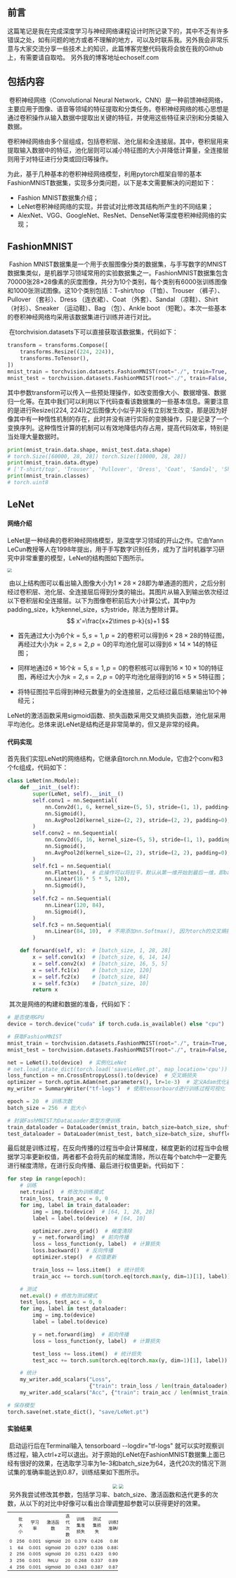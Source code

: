 ## 前言

​	这篇笔记是我在完成深度学习与神经网络课程设计时所记录下的，其中不乏有许多错误之处，如有问题的地方或者不理解的地方，可以及时联系我。另外我会非常乐意与大家交流分享一些技术上的知识，此篇博客完整代码我将会放在我的Github上，有需要请自取哈。
另外我的博客地址echoself.com

## 包括内容

​	卷积神经网络（Convolutional Neural Network，CNN）是一种前馈神经网络，主要应用于图像、语音等领域的特征提取和分类任务。卷积神经网络的核心思想是通过卷积操作从输入数据中提取出关键的特征，并使用这些特征来识别和分类输入数据。

​	卷积神经网络由多个层组成，包括卷积层、池化层和全连接层。其中，卷积层用来提取输入数据中的特征，池化层则可以减小特征图的大小并降低计算量，全连接层则用于对特征进行分类或回归等操作。

​	为此，基于几种基本的卷积神经网络模型，利用pytorch框架自带的基本FashionMNIST数据集，实现多分类问题，以下是本文需要解决的问题如下：

- Fashion MNIST数据集介绍；
- LeNet卷积神经网络的实现，并尝试对比修改其结构所产生的不同结果；
- AlexNet、VGG、GoogleNet、ResNet、DenseNet等深度卷积神经网络的实现；

## FashionMNIST

​	Fashion MNIST数据集是一个用于衣服图像分类的数据集，与手写数字的MNIST数据集类似，是机器学习领域常用的实验数据集之一。FashionMNIST数据集包含70000张28×28像素的灰度图像，共分为10个类别，每个类别有6000张训练图像和1000张测试图像。这10个类别包括：T-shirt/top （T恤）、Trouser （裤子）、Pullover （套衫）、Dress （连衣裙）、Coat （外套）、Sandal （凉鞋）、Shirt （衬衫）、Sneaker （运动鞋）、Bag （包）、Ankle boot （短靴）。本次一些基本的卷积神经网络均采用该数据集进行训练并进行对比。

​	在torchvision.datasets下可以直接获取该数据集，代码如下：

```python
transform = transforms.Compose([
    transforms.Resize((224, 224)),
    transforms.ToTensor(),
])
mnist_train = torchvision.datasets.FashionMNIST(root="./", train=True, transform=transform, download=True)
mnist_test = torchvision.datasets.FashionMNIST(root="./", train=False, transform=transform, download=True)
```

​	其中参数transform可以传入一些预处理操作，如改变图像大小、数据增强、数据归一化等。在其中我们可以利用以下代码查看该数据集的一些基本信息。需要注意的是进行Resize((224, 224))之后图像大小似乎并没有立刻发生改变，那是因为好像其中有一种惰性机制的存在，此时并没有进行实际的变换操作，只是记录了一个变换序列。这种惰性计算的机制可以有效地降低内存占用，提高代码效率，特别是当处理大量数据时。

```python
print(mnist_train.data.shape, mnist_test.data.shape)
# torch.Size([60000, 28, 28]) torch.Size([10000, 28, 28])
print(mnist_train.data.dtype)
# ['T-shirt/top', 'Trouser', 'Pullover', 'Dress', 'Coat', 'Sandal', 'Shirt', 'Sneaker', 'Bag', 'Ankle boot']
print(mnist_train.classes)
# torch.uint8
```

## LeNet

#### 网络介绍

​	LeNet是一种经典的卷积神经网络模型，是深度学习领域的开山之作。它由Yann LeCun教授等人在1998年提出，用于手写数字识别任务，成为了当时机器学习研究中非常重要的模型，LeNet的结构图如下图所示。

<img src="save\LeNet.png" style="zoom:60%;" />

​	由以上结构图可以看出输入图像大小为$1\times28\times28$即为单通道的图片，之后分别经过卷积层、池化层、全连接层后得到分类的输出。其图片从输入到输出依次经过以下卷积层和全连接层。以下为图像卷积前后大小计算公式，其中p为padding_size，k为kennel_size，s为stride，除法为整除计算。
$$
x'=\frac{x+2\times p-k}{s}+1
$$

- 首先通过大小为6个$k=5,s=1,p=2$的卷积可以得到$6\times28\times28$的特征图，再经过大小为$k=2,s=2,p=0$的平均池化层可以得到$6\times14\times14$的特征图；

- 同样地通过$6\times16$个$k=5,s=1,p=0$的卷积核可以得到$16\times10\times10$的特征图，再经过大小为$k=2,s=2,p=0$的平均池化层得到的$16\times5\times5$特征图；

- 将特征图拉平后得到神经元数量为的全连接层，之后经过最后结果输出10个神经元；

​	LeNet的激活函数采用sigmoid函数、损失函数采用交叉熵损失函数，池化层采用平均池化。总体来说LeNet是结构还是非常简单的，但又是非常的经典。

#### 代码实现

​	首先我们实现LeNet的网络结构，它继承自torch.nn.Module，它由2个conv和3个fc组成，代码如下：

```python
class LeNet(nn.Module):
    def __init__(self):
        super(LeNet, self).__init__()
        self.conv1 = nn.Sequential(
            nn.Conv2d(1, 6, kernel_size=(5, 5), stride=(1, 1), padding=2),
            nn.Sigmoid(),
            nn.AvgPool2d(kernel_size=(2, 2), stride=(2, 2), padding=0),
        )
        self.conv2 = nn.Sequential(
            nn.Conv2d(6, 16, kernel_size=(5, 5), stride=(1, 1), padding=0),
            nn.Sigmoid(),
            nn.AvgPool2d(kernel_size=(2, 2), stride=(2, 2), padding=0),
        )
        self.fc1 = nn.Sequential(
            nn.Flatten(),  # 此操作可以将拉平，默认从第一维开始到最后一维，即batch_size不受影响
            nn.Linear(16 * 5 * 5, 120),
            nn.Sigmoid(),
        )
        self.fc2 = nn.Sequential(
            nn.Linear(120, 84),
            nn.Sigmoid(),
        )
        self.fc3 = nn.Sequential(
            nn.Linear(84, 10),  # 不用添加nn.Softmax(), 因为torch的交叉熵损失函数中带有softmax
        )

    def forward(self, x):  # [batch_size, 1, 28, 28]
        x = self.conv1(x)  # [batch_size, 6, 14, 14]
        x = self.conv2(x)  # [batch_size, 16, 5, 5]
        x = self.fc1(x)    # [batch_size, 120]
        x = self.fc2(x)    # [batch_size, 84]
        x = self.fc3(x)    # [batch_size, 10]
        return x
```

​	其次是网络的构建和数据的准备，代码如下：

```python
# 是否使用GPU
device = torch.device("cuda" if torch.cuda.is_available() else "cpu")

# 获取FashionMNIST
mnist_train = torchvision.datasets.FashionMNIST(root="./", train=True, transform=transforms.ToTensor(), download=True)
mnist_test = torchvision.datasets.FashionMNIST(root="./", train=False, transform=transforms.ToTensor(), download=True)

net = LeNet().to(device)  # 实例化LeNet
# net.load_state_dict(torch.load('save\LeNet.pt', map_location='cpu'))  # 加载训练过程中保存的网络
loss_function = nn.CrossEntropyLoss().to(device)  # 交叉熵损失
optimizer = torch.optim.Adam(net.parameters(), lr=1e-3)  # 定义Adam优化器并设置学习率大小
my_writer = SummaryWriter("tf-logs")  # 使用tensorboard进行训练过程可视化

epoch = 20  # 训练次数
batch_size = 256  # 批大小

# 封装FashMNIST为DataLoader类型方便训练
train_dataloader = DataLoader(mnist_train, batch_size=batch_size, shuffle=True, drop_last=False)
test_dataloader = DataLoader(mnist_test, batch_size=batch_size, shuffle=True, drop_last=False)
```

​	最后就是训练过程，在反向传播的过程当中会计算梯度，梯度更新的过程当中会根据学习率更新权值，两者都不会将先前的梯度清除，所以在每个batch中一定要先进行梯度清除，在进行反向传播、最后进行权值更新。代码如下：

```python
for step in range(epoch): 
    # 训练
    net.train()  # 修改为训练模式
    train_loss, train_acc = 0, 0
    for img, label in train_dataloader:
        img = img.to(device)  # [64, 1, 28, 28]
        label = label.to(device)  # [64, 10]

        optimizer.zero_grad()  # 梯度清除
        y = net.forward(img)  # 前向传播
        loss = loss_function(y, label)  # 计算损失
        loss.backward()  # 反向传播
        optimizer.step()  # 权值更新

        train_loss += loss.item()  # 统计损失
        train_acc += torch.sum(torch.eq(torch.max(y, dim=1)[1], label)).item()  # 统计准确率

    # 测试
    net.eval() # 修改为测试模式
    test_loss, test_acc = 0, 0
    for img, label in test_dataloader:
        img = img.to(device)
        label = label.to(device)

        y = net.forward(img)  # 前向传播
        loss = loss_function(y, label)  # 计算损失

        test_loss += loss.item()  # 统计损失
        test_acc += torch.sum(torch.eq(torch.max(y, dim=1)[1], label)).item()  # 统计准确率

    # 统计
    my_writer.add_scalars("Loss",
                          {"train": train_loss / len(train_dataloader), "test": test_loss / len(test_dataloader)}, step)
    my_writer.add_scalars("Acc", {"train": train_acc / len(mnist_train), "test": test_acc / len(mnist_test)}, step)

# 保存模型
torch.save(net.state_dict(), "save/LeNet.pt")
```

#### 实验结果

​	启动运行后在Terminal输入 tensorboard --logdir="tf-logs" 就可以实时观察训练过程，输入ctrl+z可以退出。对于原始的LeNet在FashionMNIST数据集上面已经有很好的效果，在选取学习率为1e-3和batch_size为64，迭代20次的情况下测试集的准确率能达到0.87，训练结果如下图所示。
<center class="LeNet">
<img src="D:\Document\YFY\markdown\深度学习\image\Acc_LeNet.png" style="zoom:60%;" >
<img src="D:\Document\YFY\markdown\深度学习\image\Loss_LeNet.png" style="zoom:60%;" >
</center>
​	另外我尝试修改其参数，包括学习率、batch_size、激活函数和迭代更多的次数，从以下的对比中好像可以看出合理调整超参数可以获得更好的效果。

<table align="center" style="zoom:60%; height:50%; width:50%; text-align: center;">
    <tr>
        <td></td>
        <td>批大小</td>
        <td>学习率</td>
        <td>激活函数</td>
        <td>迭代次数</td>
        <td>训练集准损失</td>
        <td>测试集损失</td>
        <td>训练集准确率</td>
        <td>测试集准确率 </td>
        <td></td>
    </tr>
    <tr>
        <td>0</td>
        <td>256</td>
        <td>0.001</td>
        <td>sigmoid</td>
        <td>20</td>
        <td>0.379</td>
        <td>0.426</td>
        <td>0.86</td>
        <td>0.846 </td>
        <td></td>
    </tr>
    <tr>
        <td>1</td>
        <td>64</td>
        <td>0.001</td>
        <td>sigmoid</td>
        <td>20</td>
        <td >0.297</td>
        <td>0.336</td>
        <td>0.8875</td>
        <td>0.8769 </td>
        <td></td>
    </tr>
    <tr>
        <td>2</td>
        <td>256</td>
        <td>0.005</td>
        <td>sigmoid</td>
        <td>20</td>
        <td>0.251</td>
        <td>0.423</td>
        <td>0.905</td>
        <td>0.88 </td>
        <td></td>
    </tr>
    <tr>
        <td>3</td>
        <td>256</td>
        <td>0.001</td>
        <td>ReLU</td>
        <td>20</td>
        <td>0.268</td>
        <td>0.337</td>
        <td>0.898</td>
        <td>0.8767 </td>
        <td></td>
    </tr>
    <tr>
        <td>4</td>
        <td>256</td>
        <td>0.001</td>
        <td>sigmoid</td>
        <td>30</td>
        <td>0.343</td>
        <td>0.387</td>
        <td>0.871</td>
        <td>0.857 </td>
        <td></td>
    </tr>
</table>  
## AlexNet

#### 网络介绍

​	AlexNet是一个经典的卷积神经网络模型，其网络结构比较深，并且使用了一些现代神经网络中常用的技巧，如ReLU激活函数、Dropout正则化和数据增强等，相较于之前的神经网络更加有效。AlexNet包含8个层次：5个卷积和3个全连接层，AlexNet的结构图如下图所示。

<img src="D:\Document\YFY\markdown\深度学习\image\AlexNet.png" style="zoom:40%;" />

​	由以上结构图可以看出输入图像大小为$3\times224\times224$即为3通道的图片，之后同样分别经过卷积层、池化层和全连接层后得到分类的输出。其中Alex的结构更宽、更深，并采取了最大池化替换平均池化，ReLU替换Sigmoid激活函数、添加Dropout正则化等方法，使得网络具有更强的拟合能力和泛化能力。

​	其中Dropout在训练过程当中以概率p随机让一些神经元不工作即在反向传播的过程当中与其相连的权值不会更新，这样能起到模型混合的效果，是一种有效的正则化方法，而在评估过程当中则所有的神经元都会工作；最大池化可以更好的提取纹理信息，一般使用在前面的卷积，平均池化则特征图当中都有所贡献，一般使用在最后的卷积，但具体使用场景在具体任务上是不一样的；$ReLU(x)=max(0, x)$，这样的计算非常简单只需要进行一个max操作，另外在$x>0$的部分为恒等映射，其导数一直为1，相比于Sigmoid函数可以有效的避免由于层数增加经过链式法则梯度回传时梯度消失的现象。

#### 代码实现

​	AlexNet代码的实现总体和LeNet差不多，由于FashionMNIST为单通道图片，网络结构输入通道变为1，在获取数据集时和FashionMNIST介绍代码一样Resize为224。另外其训练过程代码都大致一样，这里不再赘述，AlexNet代码实现如下：

```python
class AlexNet(nn.Module):
    def __init__(self):
        super(AlexNet, self).__init__()
        self.conv1 = nn.Sequential(
            nn.Conv2d(1, 96, kernel_size=(11, 11), stride=(4, 4), padding=1),
            nn.ReLU(),
            nn.MaxPool2d(kernel_size=(3, 3), stride=(2, 2), padding=0)
        )
        self.conv2 = nn.Sequential(
            nn.Conv2d(96, 256, kernel_size=(5, 5), stride=(1, 1), padding=2),
            nn.ReLU(),
            nn.MaxPool2d(kernel_size=(3, 3), stride=(2, 2), padding=0)
        )
        self.conv3 = nn.Sequential(
            nn.Conv2d(256, 384, kernel_size=(3, 3), stride=(1, 1), padding=1),
            nn.Conv2d(384, 384, kernel_size=(3, 3), stride=(1, 1), padding=1),
            nn.Conv2d(384, 256, kernel_size=(3, 3), stride=(1, 1), padding=1),
            nn.MaxPool2d(kernel_size=(3, 3), stride=(2, 2), padding=0)
        )
        self.fc1 = nn.Sequential(
            nn.Flatten(),
            nn.Linear(256 * 5 * 5, 4096),
            nn.Dropout(0.5),  # 当p=0.5时神经网络一半都会失活，此时组合数最多
            nn.ReLU()
        )
        self.fc2 = nn.Sequential(
            nn.Linear(4096, 4096),
            nn.Dropout(0.5),
            nn.ReLU()
        )
        self.fc3 = nn.Sequential(
            nn.Linear(4096, 10)
        )

    def forward(self, x):   # [batch_size, 1, 224, 224]
        x = self.conv1(x)   # [batch_size, 96, 26, 26]
        x = self.conv2(x)   # [batch_size, 256, 12, 12]
        x = self.conv3(x)   # [batch_size, 256, 5, 5]
        x = self.fc1(x)		# [batch_size, 4096]
        x = self.fc2(x)     # [batch_size, 4096]
        x = self.fc3(x)     # [batch_size, 10]
        return x
```

#### 实验结果

​	同样地启动运行后在Terminal输入 tensorboard --logdir="tf-logs" 就可以实时观察训练过程，输入ctrl+z可以退出。对比于原始的LeNet已经有了很大的提升，在选取学习率为1e-3和batch_size为128，每迭代一次学习率变为原来的0.9倍，迭代20次的情况下测试集的准确率能达到0.92，训练结果如下图所示。

<center class="LeNet">
<img src="D:\Document\YFY\markdown\深度学习\image\Acc_AlexNet.png" style="zoom:60%;" >
<img src="D:\Document\YFY\markdown\深度学习\image\Loss_AlexNet.png" style="zoom:60%;" >
</center>

## VGG

#### 网络介绍

​	VGG的主要特点是使用了非常小的卷积核（尺寸为$3\times3$），并且极其简洁、规整的网络结构，以达到更好的性能。VGG模型在2014年ImageNet比赛中也表现极为优秀，由此成为了深度学习领域又一个重要的里程碑。

​	VGG相比于AlexNet引入VGG块的设计，每个VGG块都使用多个大小为$3\times3$的卷积核、$2\times2$的池化层组成。其中卷积操作改变通道数而不改变大小，池化操作改变大小而不改变通道数。尽管这样的设计使得VGG的参数数量非常庞大，但它的网络结构非常规整，有利于管理和调试。同时，它也通过使用大量卷积层和少量的池化层来增强网络对图片特征的提取能力。VGG结构图如下图所示。

<img src="D:\Document\YFY\markdown\深度学习\image\VGG.png" style="zoom:50%;" />

#### 代码实现

​	VGG代码中实现了VGG_Module模块，可以返回n个卷积加一个最大池化操作，池化过程大小减半。在这里num全部取1，代码如下：

```python
class VGG(nn.Module):
    def __init__(self):
        super(VGG, self).__init__()
        self.layers1 = self.VGG_Module(1, 1, 64)
        self.layers2 = self.VGG_Module(1, 64, 128)
        self.layers3 = self.VGG_Module(1, 128, 256)
        self.layers4 = self.VGG_Module(1, 256, 512)
        self.layers5 = self.VGG_Module(1, 512, 512)
        self.fc1 = nn.Sequential(
            nn.Flatten(),
            nn.Linear(512 * 7 * 7, 4096),
            nn.ReLU(),
            nn.Dropout(0.5)
        )
        self.fc2 = nn.Sequential(
            nn.Linear(4096, 10),
        )

    @staticmethod  # 静态方法，返回一个Sequential对象
    def VGG_Module(num, in_channels, out_channels):
        layers = nn.ModuleList()
        for _ in range(num):
            layers.append(nn.Sequential(
                nn.Conv2d(in_channels, out_channels, kernel_size=(3, 3), stride=(1, 1), padding=1),
                nn.ReLU()
            ))
            in_channels = out_channels   # 能够让后面的通道数对的上
        layers.append(nn.MaxPool2d(kernel_size=(2, 2), stride=(2, 2), padding=0))
        return nn.Sequential(*layers)

    def forward(self, x):     # [batch_size, 1, 224, 224]
        x = self.layers1(x)   # [batch_size, 64, 112, 112]
        x = self.layers2(x)   # [batch_size, 128, 56, 56]
        x = self.layers3(x)   # [batch_size, 256, 28, 28]
        x = self.layers4(x)   # [batch_size, 512, 14, 14]
        x = self.layers5(x)   # [batch_size, 512, 7, 7]
        x = self.fc1(x)       # [batch_size, 4096]
        x = self.fc2(x)       # [batch_size, 10]
        return x
```

#### 实验结果

​	同样在选取学习率为1e-3和batch_size为128，每迭代一次学习率变为原来的0.9倍，迭代20次的情况下测试集的准确率能达到0.93。相比于AlexNet，VGG明显的收敛速度更快，在第6、7次迭代就已经收敛，后面便是验证集loss上升的现象了。训练结果如下图所示。

<center class="LeNet">
<img src="D:\Document\YFY\markdown\深度学习\image\Acc_VGG.png" style="zoom:58%;" >
<img src="D:\Document\YFY\markdown\深度学习\image\Loss_VGG.png" style="zoom:60%;" >
</center>

## GoogleNet

#### 网络介绍

​	GoogLeNet是由谷歌团队提出的深度卷积神经网络模型，该模型曾于2014年在ImageNet比赛中夺冠，并在计算机视觉领域得到广泛应用。与传统卷积神经网络不同，GoogLeNet并不是一个简单的序列网络，而是一个由多个模块构成的深度网络。

​	首先GoogleNet引入了Inception模块，采用大小为1$\times1$、$3\times3$、$5\times5$的卷积核以及$3\times3$的最大池化共4个分别对图像进行特征提取，之后进行concat（拼接）操作作为Inception模块的输出。另外为了减少参数量和运算，其中添加了大小为$1\times1$的卷积进行通道过度以防止concat后通道数目爆炸，这样的设计能够结合不同卷积核大小的感受野，其结构图如下图所示。

<img src="D:\Document\YFY\markdown\深度学习\image\Inception.png" style="zoom:60%;" />

​	其次GoogleNet最后使用了全局平均池化。其实卷积和池化的区别就是：卷积拥有训练的参数，梯度更新时自动学习特征，池化的参数是给定的，以至于池化并不能改变通道数目是因为池化只给定一套卷积参数。另外在浅层引入了辅助分类器，使得整个网络更快的收敛。整个GoogleNet结构图如下所示。

![](D:\Document\YFY\markdown\深度学习\image\GoogleNet.png)

#### 代码实现

​	首先定义Inception模块，其中由四个部分组成，除了已有大小为$1\times1$的卷积块，另外三个添加$1\times1$的卷积核来首先通道过度减少参数。最后在输出时经过三个进行concat（拼接)操作之后再输出，期间不改变图像大小。其中Inception传入的out_channels是一个元组，分别为4个卷积后的输出通道即最后Inception模块的输出通道为out_channels的和，Inception代码如下所示。

```python
class Inception(nn.Module):
    def __init__(self, in_channels, out_channels):
        super(Inception, self).__init__()
        self.conv1 = nn.Sequential(
            nn.Conv2d(in_channels, out_channels[0], kernel_size=(1, 1), stride=(1, 1), padding=0),
            nn.ReLU(),
        )
        self.conv2 = nn.Sequential(
            nn.Conv2d(in_channels, out_channels[1], kernel_size=(1, 1), stride=(1, 1), padding=0),
            nn.Conv2d(out_channels[1], out_channels[1], kernel_size=(3, 3), stride=(1, 1), padding=1),
            nn.ReLU(),
        )
        self.conv3 = nn.Sequential(
            nn.Conv2d(in_channels, out_channels[2], kernel_size=(1, 1), stride=(1, 1), padding=0),
            nn.Conv2d(out_channels[2], out_channels[2], kernel_size=(5, 5), stride=(1, 1), padding=2),
            nn.ReLU(),
        )
        self.conv4 = nn.Sequential(
            nn.MaxPool2d(kernel_size=(3, 3), stride=(1, 1), padding=1),
            nn.Conv2d(in_channels, out_channels[3], kernel_size=(1, 1), stride=(1, 1), padding=0),
            nn.ReLU(),
        )

    def forward(self, x):    # [batch_size, in_channels, w, w]
        x1 = self.conv1(x)   # [batch_size, out_channels[0], w, w]
        x2 = self.conv2(x)   # [batch_size, out_channels[1], w, w]
        x3 = self.conv3(x)   # [batch_size, out_channels[2], w, w]
        x4 = self.conv4(x)   # [batch_size, out_channels[3], w, w]
        return torch.cat([x1, x2, x3, x4], dim=1)  # [batch_size, sum(out_channels), w, w] 在维度为1（通道维度）上拼接
```

​	之后定义GoogleNet，本次实现并没有考虑LRN的实现，其作用也影响不大。但需要注意的是由于辅助训练器的原因，在前向传播的过程当中需要返回三个结果。如上GoogleNet结构图的结构划分所示，分别实现各个结构划分，代码如下所示。

```python
class GoogleNet(nn.Module):
    def __init__(self):
        super(GoogleNet, self).__init__()
        self.conv1 = nn.Sequential(
            nn.Conv2d(1, 64, kernel_size=(7, 7), stride=(2, 2), padding=3),
            nn.ReLU(),
            nn.MaxPool2d(kernel_size=(3, 3), stride=(2, 2), padding=1),
        )
        self.conv2 = nn.Sequential(
            nn.Conv2d(64, 64, kernel_size=(1, 1), stride=(1, 1), padding=0),
            nn.ReLU(),
            nn.Conv2d(64, 192, kernel_size=(3, 3), stride=(1, 1), padding=1),
            nn.ReLU(),
            nn.MaxPool2d(kernel_size=(3, 3), stride=(2, 2), padding=1)
        )
        self.inception1 = nn.Sequential(
            Inception(192, (64, 128, 32, 32)),
            Inception(256, (128, 192, 96, 64)),
            nn.MaxPool2d(kernel_size=(3, 3), stride=(2, 2), padding=1),
            Inception(480, (192, 208, 48, 64)),
        )
        self.inception2 = nn.Sequential(
            Inception(512, (160, 224, 64, 64)),
            Inception(512, (128, 256, 64, 64)),
            Inception(512, (112, 288, 64, 64)),
        )
        self.inception3 = nn.Sequential(
            Inception(528, (256, 320, 128, 128)),
            nn.MaxPool2d(kernel_size=(3, 3), stride=(2, 2), padding=1),
            Inception(832, (256, 320, 128, 128)),
            Inception(832, (384, 384, 128, 128)),
        )
        self.fc1 = nn.Sequential(
            nn.AvgPool2d(kernel_size=(5, 5), stride=(3, 3), padding=0),
            nn.Conv2d(512, 128, kernel_size=(1, 1), stride=(1, 1), padding=0),
            nn.Flatten(),
            nn.Linear(128 * 4 * 4, 1024),
            nn.ReLU(),
            nn.Dropout(0.5),
            nn.Linear(1024, 10)
        )
        self.fc2 = nn.Sequential(
            nn.AvgPool2d(kernel_size=(5, 5), stride=(3, 3), padding=0),
            nn.Conv2d(528, 128, kernel_size=(1, 1), stride=(1, 1), padding=0),
            nn.Flatten(),
            nn.Linear(128 * 4 * 4, 1024),
            nn.ReLU(),
            nn.Dropout(0.5),
            nn.Linear(1024, 10)
        )
        self.fc3 = nn.Sequential(
            nn.AdaptiveAvgPool2d(output_size=(1, 1)),
            nn.Flatten(),
            nn.Linear(1024, 10),
            nn.ReLU()
        )

    def forward(self, x):          # [batch_size, 1, 224, 224]
        x = self.conv1(x)          # [batch_size, 64, 56, 56]
        x = self.conv2(x)          # [batch_size, 192, 56, 56]
        x1 = self.inception1(x)    # [batch_size, 512, 28, 28]
        x2 = self.inception2(x1)   # [batch_size, 528, 14, 14]
        x3 = self.inception3(x2)   # [batch_size, 1024, 7, 7]
        return self.fc1(x1), self.fc2(x2), self.fc3(x3)   # 3 个 [batch_size, 10]
```

​	Google的训练过程的辅助训练器仅仅来帮助加速收敛，训练过程当中由三者按比例共同决定损失，评估过程则只由最后一层决定最后输出结果。

```python
# 训练过程
y1, y2, y3 = net.forward(img)
loss = 0.3 * loss_function(y1, label) + 0.3 * loss_function(y2, label) + loss_function(y3, label)

# 评估过程
y, _, _ = net.forward(img)
loss = loss_function(y, label)
```

#### 实验结果

​	同样在选取学习率为1e-3和batch_size为128，每迭代一次学习率变为原来的0.9倍和0.2的平滑标签（平滑标签就是在计算交叉熵损失时从正确标签那里分配一点给其它错误标签，比如不平滑时用[0, 1, 0]在计算交叉熵，而平滑标签后用[0.1, 0.8, 0.1]计算交叉熵，这样可以增强泛化能力），迭代20次的情况下测试集的准确率能达到0.9412。由于训练过程的损失为三个损失的和，所以训练结果长这样..,(懒的再训练一次)，训练结果如下图所示。

<center class="LeNet">
<img src="D:\Document\YFY\markdown\深度学习\image\Acc_GoogleNet.png" style="zoom:60%;" >
<img src="D:\Document\YFY\markdown\深度学习\image\Loss_GoogleNet.png" style="zoom:60%;" >
</center>

## ResNet

#### 网络介绍

​	ResNet最显著的特点是通过添加残差模块，即Residual Block，实现了跨层连接（skip connection），这样的设计可以使得在梯度反向传递过程中梯度得以更快地流向浅层，从而避免了深层网络中网络退化的问题。

​	考虑这样一个问题：网络的深度很大程度上决定了这个网络的学习能力，但是网络深度太大时多余的深度就需要学习恒等变换即$f(x)=x$保证结果和最理想深度结果一样，这样的累计导致深层的网络不如浅层的网络即网络退化现象。而添加残差块将学习$f(x)=x$变为$f(x)=x + g(x)$即网络部分只用学习$g(x)=0$即可，而学习$g(x)=0$比学习$f(x)=x$对于网络来说简单许多。残差块如下图所示。

<img src="D:\Document\YFY\markdown\深度学习\image\Residual.png" style="zoom:50%;" />

​	另外，ResNet还采用了批处理标准化（Batch Normalization）技术，大大加速网络的训练过程。这种技术可以使输入数据在经过卷积操作后保持零均值和单位方差，从而加速了网络的收敛过程。此外，ResNet也对网络的层数进行了深度拓展，并通过使用平均池化层代替全连接层来减少了网络中的参数数量，从而进一步提高了模型的性能。

为什么批归一化有效果？在神经网络的训练过程当中，虽然输入的数据取至同一分布，但是经过一层神经网络之后分布会发生改变，导致网络难以训练。但是我们若进行批归一化保证每一批的特征来自同一分布有助于网络的训练。一般我们采取如下公式进行归一化：
$$
x_{norm}=\frac{x-x_{mean}}{x_{std}}
$$
​	其中我们为了提高BN的表达能力，添加了两个学习参数γ和β，这样可以在分布变化不大的前提下提高网络的表达能力。所以最后公式为：
$$
x'=\gamma x_{norm}+\beta
$$
​	另外归一化当中的批次N，对于每一个C、H、W都进行一次归一化，这样我们会得到$2\times C\times H\times W$个学习参数，参数太多了。所以我们将N、H、W放一起看待,对于每一个通道C再进行归一化，这样所需要学习的参数量减少为$2\times C$（权值共享)。

#### 代码实现

​	首先定义残差块，如下图，其中op为当通道数改变时，x项要进行通道变换的选项，stride用于减少特征图大小。这样的设计可以使得残差块可以自由的改变通道数和特征图大小（相加时要保证通道数和特征图大小保持一致），残差块代码如下所示。

<img src="D:\Document\YFY\markdown\深度学习\image\Residual_op.png" style="zoom: 40%;" />

```python
class ResNetBlock(nn.Module):
    def __init__(self, in_channels, out_channels, stride=(1, 1), op=True):
        super(ResNetBlock, self).__init__()
        self.conv1 = nn.Sequential(
            nn.Conv2d(in_channels, out_channels, kernel_size=(3, 3), stride=stride, padding=1),
            nn.BatchNorm2d(out_channels),
            nn.ReLU(),
        )
        self.conv2 = nn.Sequential(
            nn.Conv2d(out_channels, out_channels, kernel_size=(3, 3), stride=(1, 1), padding=1),
            nn.BatchNorm2d(out_channels),
        )
        self.conv0 = nn.Sequential(
            nn.Conv2d(in_channels, out_channels, kernel_size=(1, 1), stride=stride, padding=0),
            nn.BatchNorm2d(out_channels)
        ) if op else None
        self.ReLU = nn.ReLU()

    def forward(self, x):           # [batch_size, in_channels, w, w]
        x1 = self.conv1(x)			# [batch_size, out_channels, w / stride, w / stride]
        x1 = self.conv2(x1)			# [batch_size, out_channels, w / stride, w / stride]
        if self.conv0:
            x = self.conv0(x)		# [batch_size, out_channels, w / stride, w / stride]
        return self.ReLU(x + x1)
```

​	之后定义ResNet，其结构图如下，和Google一样通过$7\times7$的卷积核最大池化先缩小特征图大小，之后经过8个残差块再接全连接层之后得到输出，其中分别在3、5、7个分别传入op=True和stride=(2, 2)使得通道数倍增和特征图大小倍减，代码如下。

<img src="D:\Document\YFY\markdown\深度学习\image\ResNet.png" style="zoom:60%;" />

```python
class ResNet(nn.Module):
    def __init__(self):
        super(ResNet, self).__init__()
        self.conv = nn.Sequential(
            nn.Conv2d(1, 64, kernel_size=(7, 7), stride=(2, 2), padding=3),
            nn.BatchNorm2d(64),
            nn.ReLU(),
            nn.MaxPool2d(kernel_size=(3, 3), stride=(2, 2), padding=1),
        )
        self.ResNetBlock1 = nn.Sequential(
            ResNetBlock(64, 64, stride=(1, 1), op=False),
            ResNetBlock(64, 64, stride=(1, 1), op=False)
        )
        self.ResNetBlock2 = nn.Sequential(
            ResNetBlock(64, 128, stride=(2, 2), op=True),
            ResNetBlock(128, 128, stride=(1, 1), op=False),
            ResNetBlock(128, 256, stride=(2, 2), op=True),
            ResNetBlock(256, 256, stride=(1, 1), op=False),
            ResNetBlock(256, 512, stride=(2, 2), op=True),
            ResNetBlock(512, 512, stride=(1, 1), op=False),
        )
        self.fc = nn.Sequential(
            nn.AdaptiveAvgPool2d(output_size=(1, 1)),
            nn.Flatten(),
            nn.Linear(512, 10),
        )

    def forward(self, x):				# [batch_size, 1, 224, 224]
        x = self.conv(x)             	# [batch_size, 1, 56, 56]
        x = self.ResNetBlock1(x)		# [batch_size, 1, 56, 56]
        x = self.ResNetBlock2(x)		# [batch_size, 1, 7, 7]
        x = self.fc(x)					# [batch_size, 10]
        return x
```

#### 实验结果

​	同样在选取学习率为1e-3和batch_size为128，每迭代一次学习率变为原来的0.9倍和0.2的平滑标签，迭代20次的情况下测试集的准确率能达到0.9434,与前面网络有些许提升（差不多）。训练结果如下图所示。

<center class="LeNet">
<img src="D:\Document\YFY\markdown\深度学习\image\Acc_ResNet.png" style="zoom:60%;" >
<img src="D:\Document\YFY\markdown\深度学习\image\Loss_ResNet.png" style="zoom:60%;" >
</center>

## DenseNet

#### 网络介绍

​	DenseNet，全名为Densely Connected Convolutional Network，是由李沐等人在2017年提出的深度卷积神经网络模型。DenseNet主要通过密集连接和特征复用来缓解神经网络中的梯度消失和参数稀疏性等问题，让网络更加高效并具有更好的泛化能力。相对于ResNet的残差块的直接相加，DenseNet采用concat以学习更复杂的映射关系，其结构图如下图所示。

![](D:\Document\YFY\markdown\深度学习\image\DenseNetBlock.png)

#### 代码实现

<img src="D:\Document\YFY\markdown\深度学习\image\DenseNet.png" style="zoom:50%;" />

​	同样地，我们首先定义稠密层DenseBlock。如上图，它通过不断的卷积为通道数为32大小的特征图，同时不断concat（拼接）到原来输入的特征图上面。通过控制输入通道，输出通道和累加次数即可确定最终输出的通道数，这个过程并不改变特征图大小。在代码中通过实现DenseLayer来卷积出一个out_channels的特征图，其中有一个特点就是采用BN+ReLU+Conv，如果我们采用Conv+ReLU+BN的顺序，在concat（拼接）过程当中会导致两者批归一化不一致，相反交换顺序则不会有这样的问题。

```python
class DenseBlock(nn.Module):
    def __init__(self, num, in_channels, out_channels):
        super(DenseBlock, self).__init__()
        self.layers = nn.ModuleList()
        for i in range(num):
            self.layers.append(self.DenseLayer(in_channels + out_channels * i, out_channels))

    @staticmethod
    def DenseLayer(in_channels, out_channels):
        layer = nn.Sequential(
            nn.BatchNorm2d(in_channels),
            nn.ReLU(),
            nn.Conv2d(in_channels, out_channels, kernel_size=(1, 1), stride=(1, 1), padding=0),

            nn.BatchNorm2d(out_channels),
            nn.ReLU(),
            nn.Conv2d(out_channels, out_channels, kernel_size=(3, 3), stride=(1, 1), padding=1),
        )
        return layer

    def forward(self, x):
        for layer in self.layers:				# 循环num次即最后输出通道数为in_channels + out_channels * num
            x1 = layer(x)						# [batch_size, out_channels, w, w]
            x = torch.concat([x, x1], dim=1)   	# [batch_size, in_channels + out_channels, w, w]
        return x
```

​	之后定义DenseNet，其中主要结构划分如上图所示，其中实现了TransitionBlock。这个主要用于减少特征图的大小，也可以减少特征图的通道数，其代码如下。

```python
class DenseNet(nn.Module):
    def __init__(self):
        super(DenseNet, self).__init__()
        self.conv = nn.Sequential(
            nn.Conv2d(1, 64, kernel_size=(7, 7), stride=(2, 2), padding=3),
            nn.BatchNorm2d(64),
            nn.ReLU(),
            nn.MaxPool2d(kernel_size=(3, 3), stride=(2, 2), padding=1),
        )
        self.DenseBlock1 = nn.Sequential(
            DenseBlock(6, 64, 32),
            self.TransitionBlock(256, 128)
        )
        self.DenseBlock2 = nn.Sequential(
            DenseBlock(12, 128, 32),
            self.TransitionBlock(512, 256)
        )
        self.DenseBlock3 = nn.Sequential(
            DenseBlock(24, 256, 32),
            self.TransitionBlock(1024, 512)
        )
        self.DenseBlock4 = nn.Sequential(
            DenseBlock(16, 512, 32),
        )
        self.fc = nn.Sequential(
            nn.AdaptiveAvgPool2d(output_size=(1, 1)),
            nn.Flatten(),
            nn.Linear(1024, 10),
        )

    @staticmethod
    def TransitionBlock(in_channels, out_channels):
        layer = nn.Sequential(
            nn.BatchNorm2d(in_channels),
            nn.ReLU(),
            nn.Conv2d(in_channels, out_channels, kernel_size=(1, 1), stride=(1, 1), padding=0),
            nn.AvgPool2d(kernel_size=(2, 2), stride=(2, 2), padding=0)
        )
        return layer

    def forward(self, x):			# [batch_size, 1, 224, 224]
        x = self.conv(x)			# [batch_size, 64, 56, 56]
        x = self.DenseBlock1(x)		# [batch_size, 128, 28, 28]
        x = self.DenseBlock2(x)		# [batch_size, 256, 14, 14]
        x = self.DenseBlock3(x)		# [batch_size, 512, 7, 7]
        x = self.DenseBlock4(x)		# [batch_size, 1024, 7, 7]
        x = self.fc(x)				# [batch_size, 10]
        return x
```

#### 实验结果

​	同样在选取学习率为1e-3和batch_size为64，每迭代一次学习率变为原来的0.9倍和0.2的平滑标签，迭代20次的情况下测试集的准确率能达到0.9431，和ResNet的准确率几乎一样。训练结果如下图所示。

<center class="LeNet">
<img src="D:\Document\YFY\markdown\深度学习\image\Acc_DenseNet.png" style="zoom:57%;" >
<img src="D:\Document\YFY\markdown\深度学习\image\Loss_DenseNet.png" style="zoom:60%;" >
</center>

## 总结

​	经典卷积神经网络是深度学习发展过程中的重要里程碑，包括LeNet、AlexNet、VGG、GoogLeNet、ResNet和DenseNet等模型。这些模型各具特色，但都以卷积层、池化层、激活函数和全连接层等模块为基础构建。它们使用大量图像数据进行训练，并在许多计算机视觉任务中取得了出色表现。

​	LeNet和AlexNet是最早的深度学习模型之一，经典卷积神经网络是深度学习发展过程中的重要里程碑。VGG通过使用小尺寸卷积核来提高模型性能，为后面的网络模型提供了可参考的设计思路。GoogLeNet引入了Inception模块，使得模型结构具备了很好的可扩展性。ResNet则通过残差连接解决了深度神经网络训练中梯度消失和退化问题，在各种计算机视觉任务中表现优异。DenseNet相比于其他模型所具有的特点是其网络中的特征图可以访问到过去所有层的信息，从而极大地促进信息的传递与利用，增强了模型的表达能力和稳定性。

​	总的来说，这些经典卷积神经网络可以帮助我们在设计新的卷积神经网络时可以借鉴他们的经验，尝试改进模型结构、激活函数、正则化等方法以提高性能和泛化能力。No free lunch，这些卷积神经网络都有自己的特点，说不定在某些数据集上VGG的效果可能高于后面的网络。神经网络有太多的参数可以调整，每次调整效果可能大不相同，这也是被称为“炼丹”的原因。在设计自己的卷积神经网络的时候，完全可以借鉴这些神经网络优秀的地方，根据自己特定的数据集，以达到最好的效果，并不说一定与这些网络完全一样。

​	
